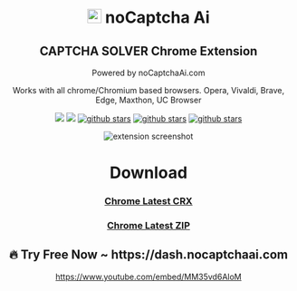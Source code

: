 <div align="center">

</p>
<h1><img src="https://user-images.githubusercontent.com/38348819/224522816-8bfba887-ffdd-4180-bbe3-1e3b6f5c5b41.png" alt="Logo" width="25" />
 noCaptcha Ai</h1>
<h2>CAPTCHA SOLVER Chrome Extension</h2>
<p>Powered by noCaptchaAi.com</p>
<p>Works with all chrome/Chromium based browsers. Opera, Vivaldi, Brave, Edge, Maxthon, UC Browser</p>
<p>
<a href="https://t.me/noCaptchaAi" target="_blank"><img src="https://img.shields.io/badge/Telegram-2CA5E0?style=for-the-badge&logo=telegram&logoColor=white"></a>
<a href="https://discord.gg/E7FfzhZqzA" target="_blank"><img src="https://img.shields.io/badge/Discord-7289DA?style=for-the-badge&logo=discord&logoColor=white"></a>
<a href="https://github.com/shimuldn/qCaptchaSolverApi/"><img alt="github stars" src="https://img.shields.io/github/stars/shimuldn/qCaptchaSolverApi?style=for-the-badge"></a>
<a href="https://nocaptchaai.com/software"><img alt="github stars" src="https://img.shields.io/npm/v/nocaptchaai-puppeteer?label=npm-puppeteer-solver&style=for-the-badge"></a>
<a href="https://nocaptchaai.com/software"><img alt="github stars" src="https://img.shields.io/npm/v/nocaptchasolver?label=npm-selenium-solver&style=for-the-badge"></a>
</p>

![extension screenshot](https://github.com/noCaptchaAi/chrome-extension/assets/38348819/499d959c-9c3b-4284-a1aa-aaa436373e25)

# Download

### [Chrome Latest CRX](https://github.com/noCaptchaAi/chrome-extension/releases/latest)
### [Chrome Latest ZIP](https://github.com/noCaptchaAi/chrome-extension/releases/latest)

<h2 align="center">
🔥 Try Free Now ~ https://dash.nocaptchaai.com
</h2>

https://www.youtube.com/embed/MM35vd6AloM
